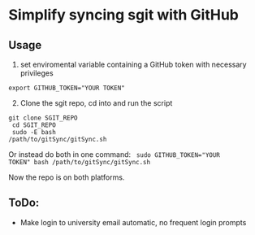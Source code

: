 # Simplify syncing sgit with GitHub
## Usage
1. set enviromental variable containing a GitHub token with necessary privileges

<code>export GITHUB_TOKEN="YOUR TOKEN"</code>

2. Clone the sgit repo, cd into and run the script

<code>git clone SGIT_REPO<br>
cd SGIT_REPO<br>
sudo -E bash /path/to/gitSync/gitSync.sh
</code>

Or instead do both in one command:
<code>
sudo GITHUB_TOKEN="YOUR TOKEN" bash /path/to/gitSync/gitSync.sh
</code>

Now the repo is on both platforms.

## ToDo:
- Make login to university email automatic, no frequent login prompts

